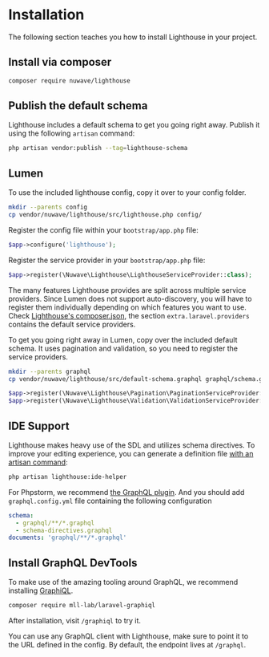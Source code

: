 # Installation

The following section teaches you how to install Lighthouse in your project.

## Install via composer

```bash
composer require nuwave/lighthouse
```

## Publish the default schema

Lighthouse includes a default schema to get you going right away. Publish
it using the following `artisan` command:

```bash
php artisan vendor:publish --tag=lighthouse-schema
```

## Lumen

To use the included lighthouse config, copy it over to your config folder.

```bash
mkdir --parents config
cp vendor/nuwave/lighthouse/src/lighthouse.php config/
```

Register the config file within your `bootstrap/app.php` file:

```php
$app->configure('lighthouse');
```

Register the service provider in your `bootstrap/app.php` file:

```php
$app->register(\Nuwave\Lighthouse\LighthouseServiceProvider::class);
```

The many features Lighthouse provides are split across multiple service providers.
Since Lumen does not support auto-discovery, you will have to register them individually
depending on which features you want to use. Check [Lighthouse's composer.json](https://github.com/nuwave/lighthouse/blob/master/composer.json),
the section `extra.laravel.providers` contains the default service providers.

To get you going right away in Lumen, copy over the included default schema.
It uses pagination and validation, so you need to register the service providers.

```bash
mkdir --parents graphql
cp vendor/nuwave/lighthouse/src/default-schema.graphql graphql/schema.graphql
```

```php
$app->register(\Nuwave\Lighthouse\Pagination\PaginationServiceProvider::class);
$app->register(\Nuwave\Lighthouse\Validation\ValidationServiceProvider::class);
```

## IDE Support

Lighthouse makes heavy use of the SDL and utilizes schema directives.
To improve your editing experience, you can generate a definition file
[with an artisan command](../api-reference/commands.md#ide-helper):

```bash
php artisan lighthouse:ide-helper
```

For Phpstorm, we recommend [the GraphQL plugin](https://plugins.jetbrains.com/plugin/8097-graphql). And you should add `graphql.config.yml` file containing the following configuration

```yml
schema:
  - graphql/**/*.graphql
  - schema-directives.graphql
documents: 'graphql/**/*.graphql'

```

## Install GraphQL DevTools

To make use of the amazing tooling around GraphQL, we recommend
installing [GraphiQL](https://github.com/mll-lab/laravel-graphiql).

```bash
composer require mll-lab/laravel-graphiql
```

After installation, visit `/graphiql` to try it.

You can use any GraphQL client with Lighthouse, make sure to point it to the URL defined in
the config. By default, the endpoint lives at `/graphql`.
